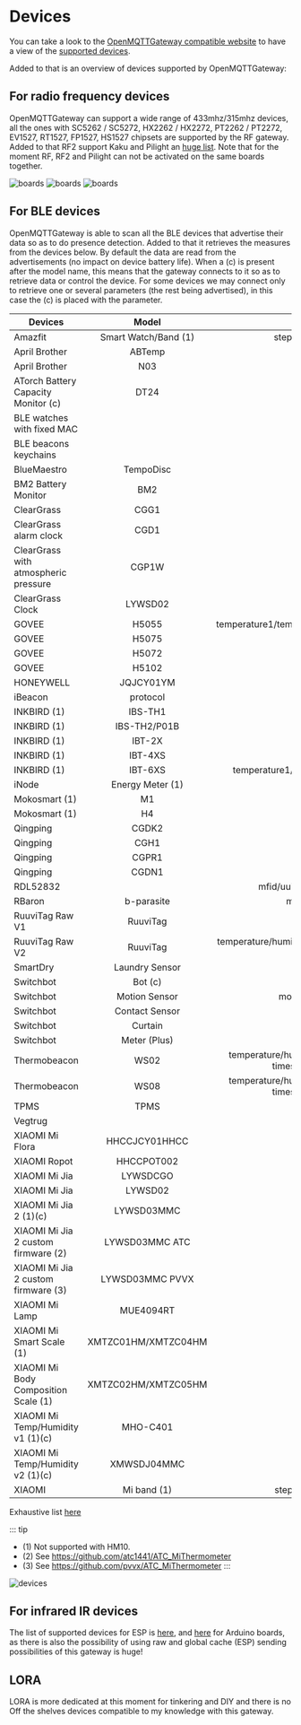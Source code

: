 # Devices

You can take a look to the [OpenMQTTGateway compatible website](https://compatible.openmqttgateway.com) to have a view of the [supported devices](https://compatible.openmqttgateway.com/index.php/devices/).

Added to that is an overview of devices supported by OpenMQTTGateway:

## For radio frequency devices 
OpenMQTTGateway can support a wide range of 433mhz/315mhz devices, all the ones with SC5262 / SC5272, HX2262 / HX2272, PT2262 / PT2272, EV1527, RT1527, FP1527, HS1527 chipsets are supported by the RF gateway. Added to that RF2 support Kaku and Pilight an [huge list](https://wiki.pilight.org/devices). 
Note that for the moment RF, RF2 and Pilight can not be activated on the same boards together.

![boards](../img/OpenMQTTGateway_devices_rf1.png ':size=250%')
![boards](../img/OpenMQTTGateway_devices_rf2.png ':size=250%')
![boards](../img/OpenMQTTGateway_devices_rf3.png ':size=250%')

## For BLE devices 
OpenMQTTGateway is able to scan all the BLE devices that advertise their data so as to do presence detection. 
Added to that it retrieves the measures from the devices below. By default the data are read from the advertisements (no impact on device battery life). When a (c) is present after the model name, this means that the gateway connects to it so as to retrieve data or control the device. For some devices we may connect only to retrieve one or several parameters (the rest being advertised), in this case the (c) is placed with the parameter.

|Devices|Model|Measurements|
|-|:-:|:-:|
| Amazfit|Smart Watch/Band (1)|steps, activity heart rate (when activated in the Zepp Life settings)|
| April Brother|ABTemp|uuid/mfid/major/txpower @ 1 m/temperature/battery|
| April Brother|N03|temperature/humidity/luminance/battery|
| ATorch Battery Capacity Monitor (c)|DT24|voltage/amp/watt|
| BLE watches with fixed MAC||rssi for presence detection|
| BLE beacons keychains||rssi for presence detection|
| BlueMaestro|TempoDisc|temperature/humidity/dew point/voltage|
| BM2 Battery Monitor|BM2|battery|
| ClearGrass|CGG1|temperature/humidity/battery|
| ClearGrass alarm clock|CGD1|temperature/humidity|
| ClearGrass with atmospheric pressure|CGP1W|temperature/humidity/air pressure|
| ClearGrass Clock|LYWSD02|temperature/humidity/battery|
| GOVEE|H5055|temperature1/temperature2/temperature3/temperature4/temperature5/temperature6/battery|
| GOVEE|H5075|temperature/humidity/battery|
| GOVEE|H5072|temperature/humidity/battery|
| GOVEE|H5102|temperature/humidity/battery|
| HONEYWELL|JQJCY01YM|formaldehyde/temperature/humidity/battery|
| iBeacon|protocol|uuid/mfid/major/minor/txpower @ 1 m/voltage|
| INKBIRD (1)|IBS-TH1|temperature/humidity/battery|
| INKBIRD (1)|IBS-TH2/P01B|temperature/battery|
| INKBIRD (1)|IBT-2X|temperature1/temperature2|
| INKBIRD (1)|IBT-4XS|temperature1/temperature2/temperature3/temperature4|
| INKBIRD (1)|IBT-6XS|temperature1/temperature2/temperature3/temperature4/temperature5/temperature6|
| iNode|Energy Meter (1)|Current average and aggregate kW(h)/m³/battery|
| Mokosmart (1)|M1|x_axis/y_axis/z_axis/battery|
| Mokosmart (1)|H4|temperature/humidity/voltage|
| Qingping|CGDK2|temperature/humidity|
| Qingping|CGH1|open|
| Qingping|CGPR1|presence/luminance|
| Qingping|CGDN1|temperature/humidity/PM2.5/PM10/carbon dioxide|
| RDL52832||mfid/uuid/minor/major/txpower @ 1 m/temperature/humidity/acceleration|
| RBaron|b-parasite|moisture/temperature/humidity/luminance (v1.1.0+)/voltage|
| RuuviTag Raw V1|RuuviTag|temperature/humidity/pressure/acceleration/voltage|
| RuuviTag Raw V2|RuuviTag|temperature/humidity/pressure/acceleration/voltage/TX power/movement/counter/sequence number|
| SmartDry|Laundry Sensor|temperature/humidity/shake/voltage/wake|
| Switchbot|Bot (c)|mode/state/battery|
| Switchbot|Motion Sensor|movement/light level/sensing distance/led/scope tested/battery|
| Switchbot|Contact Sensor|contact/movement/scope tested/light level/battery|
| Switchbot|Curtain|motion state/position/light level/battery/calibration state|
| Switchbot|Meter (Plus)|temperature/humidity/battery|
| Thermobeacon|WS02|temperature/humidity/voltage/timestamp/maximum temperature/maximum temperature timestamp/minimum temperature/minimum temperature timestamp|
| Thermobeacon|WS08|temperature/humidity/voltage/timestamp/maximum temperature/maximum temperature timestamp/minimum temperature/minimum temperature timestamp|
| TPMS|TPMS|temperature/pressure/battery/alarm/count|
| Vegtrug||temperature/moisture/luminance/fertility|
| XIAOMI Mi Flora|HHCCJCY01HHCC|temperature/moisture/luminance/fertility/battery(1)(c)|
| XIAOMI Ropot|HHCCPOT002|temperature/moisture/fertility|
| XIAOMI Mi Jia|LYWSDCGO|temperature/humidity/battery|
| XIAOMI Mi Jia|LYWSD02|temperature/humidity/battery|
| XIAOMI Mi Jia 2 (1)(c)|LYWSD03MMC|temperature/humidity/battery/voltage|
| XIAOMI Mi Jia 2 custom firmware (2)|LYWSD03MMC ATC|temperature/humidity/battery/voltage|
| XIAOMI Mi Jia 2 custom firmware (3)|LYWSD03MMC PVVX|temperature/humidity/battery/voltage|
| XIAOMI Mi Lamp|MUE4094RT|presence|
| XIAOMI Mi Smart Scale (1)|XMTZC01HM/XMTZC04HM|weighing mode/unit/weight|
| XIAOMI Mi Body Composition Scale (1)|XMTZC02HM/XMTZC05HM|weighing mode/unit/weight/impedance|
| XIAOMI Mi Temp/Humidity v1 (1)(c)|MHO-C401|temperature/humidity/battery/voltage|
| XIAOMI Mi Temp/Humidity v2 (1)(c)|XMWSDJ04MMC|temperature/humidity/battery/voltage|
| XIAOMI|Mi band (1)|steps/activity heart rate (when activated in the Zepp Life settings)|

Exhaustive list [here](https://compatible.openmqttgateway.com/index.php/devices/ble-devices/)

::: tip
- (1) Not supported with HM10.
- (2) See https://github.com/atc1441/ATC_MiThermometer
- (3) See https://github.com/pvvx/ATC_MiThermometer
:::

![devices](../img/OpenMQTTGateway_devices_ble.png ':size=250%')

## For infrared IR devices 
The list of supported devices for ESP is [here](https://github.com/crankyoldgit/IRremoteESP8266/blob/master/SupportedProtocols.md), and [here](https://github.com/1technophile/OpenMQTTGateway/blob/6f73160d1421bebf2c1bbc9b8017978ff5b16520/main/config_IR.h#L123) for Arduino boards, as there is also the possibility of using raw and global cache (ESP) sending possibilities of this gateway is huge!

## LORA
LORA is more dedicated at this moment for tinkering and DIY and there is no Off the shelves devices compatible to my knowledge with this gateway.

